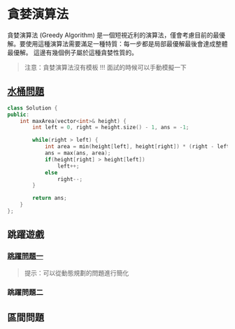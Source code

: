 # 貪婪演算法

貪婪演算法 (Greedy Algorithm) 是一個短視近利的演算法，僅會考慮目前的最優解。要使用這種演算法需要滿足一種特質：每一步都是局部最優解最後會達成整體最優解。
這邊有幾個例子屬於這種貪婪性質的。

> 注意：貪婪演算法沒有模板 !!!
>      面試的時候可以手動模擬一下

## [水桶問題](https://leetcode.com/problems/container-with-most-water/submissions/1161302468/)
```c++
class Solution {
public:
    int maxArea(vector<int>& height) {
        int left = 0, right = height.size() - 1, ans = -1;

        while(right > left) {
            int area = min(height[left], height[right]) * (right - left);
            ans = max(ans, area);
            if(height[right] > height[left])
                left++;
            else
                right--;
        }

        return ans;
    }
};
```

## 跳躍遊戲
### [跳躍問題一](https://leetcode.com/problems/jump-game/description/)
> 提示：可以從動態規劃的問題進行簡化




### 跳躍問題二


## 區間問題
